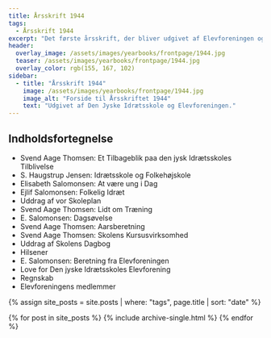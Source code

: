```yaml
---
title: Årsskrift 1944
tags:
  - Årsskrift 1944
excerpt: "Det første årsskrift, der bliver udgivet af Elevforeningen og Den Jyske Idrætsskole."
header:
  overlay_image: /assets/images/yearbooks/frontpage/1944.jpg
  teaser: /assets/images/yearbooks/frontpage/1944.jpg
  overlay_color: rgb(155, 167, 102)
sidebar:
  - title: "Årsskrift 1944"
    image: /assets/images/yearbooks/frontpage/1944.jpg
    image_alt: "Forside til Årsskriftet 1944"
    text: "Udgivet af Den Jyske Idrætsskole og Elevforeningen."
---
```


## Indholdsfortegnelse

- Svend Aage Thomsen: Et Tilbageblik paa den jysk Idrætsskoles Tilblivelse
- S. Haugstrup Jensen: Idrætsskole og Folkehøjskole
- Elisabeth Salomonsen: At være ung i Dag
- Ejlif Salomonsen: Folkelig Idræt
- Uddrag af vor Skoleplan
- Svend Aage Thomsen: Lidt om Træning
- E. Salomonsen: Dagsøvelse
- Svend Aage Thomsen: Aarsberetning
- Svend Aage Thomsen: Skolens Kursusvirksomhed
- Uddrag af Skolens Dagbog
- Hilsener
- E. Salomonsen: Beretning fra Elevforeningen
- Love for Den jyske Idrætsskoles Elevforening
- Regnskab
- Elevforeningens medlemmer

{% assign site_posts = site.posts | where: "tags", page.title | sort: "date" %}

<div class="grid__wrapper">
  {% for post in site_posts %}
    {% include archive-single.html %}
  {% endfor %}
</div>
